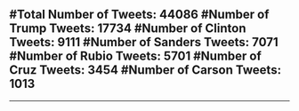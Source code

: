 #Total Number of Tweets: 44086 
#Number of Trump Tweets: 17734
#Number of Clinton Tweets: 9111
#Number of Sanders Tweets: 7071
#Number of Rubio Tweets: 5701
#Number of Cruz Tweets: 3454
#Number of Carson Tweets: 1013
---
---
